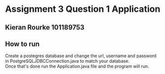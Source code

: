 # Assignment 3 Question 1 Application
## Kieran Rourke 101189753


## How to run
Create a postegres database and change the url, username and password
in PostgreSQLJDBCConnection.java to match your database.<br>
Once that's done run the Application.java file and the program will run.

